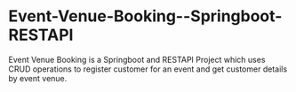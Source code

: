 # Event-Venue-Booking--Springboot-RESTAPI
Event Venue Booking is a Springboot and RESTAPI Project which uses CRUD operations to register customer for an event and get customer details by event venue.
